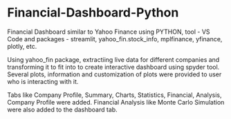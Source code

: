 # Financial-Dashboard-Python

Financial Dashboard similar to Yahoo Finance using PYTHON, tool - VS Code and packages - streamlit, yahoo_fin.stock_info, mplfinance, yfinance, plotly, etc.

Using yahoo_fin package, extractiing live data for different companies and transforming it to fit into to create interactive dashboard using spyder tool. Several plots, information and customization of plots were provided to user who is interacting with it.

Tabs like Company Profile, Summary, Charts, Statistics, Financial, Analysis, Company Profile were added. Financial Analysis like Monte Carlo Simulation were also added to the dashboard tab.
